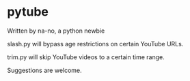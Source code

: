 # pytube

Written by na-no, a python newbie

slash.py will bypass age restrictions on certain YouTube URLs.

trim.py will skip YouTube videos to a certain time range.

Suggestions are welcome.
